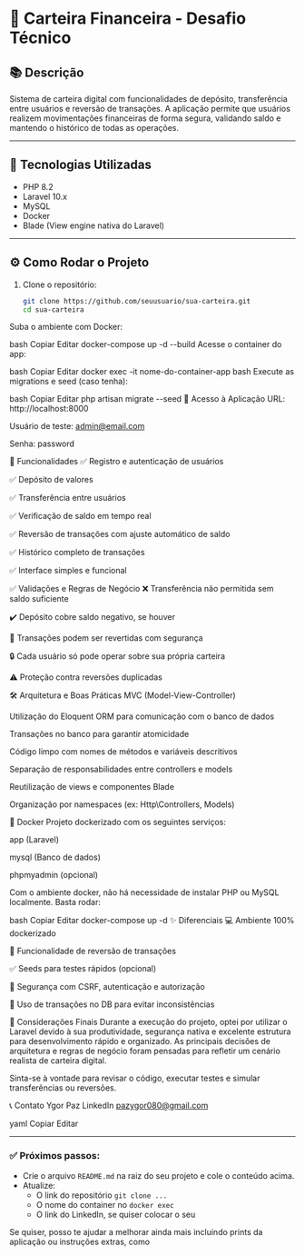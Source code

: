 # 💼 Carteira Financeira - Desafio Técnico

## 📚 Descrição

Sistema de carteira digital com funcionalidades de depósito, transferência entre usuários e reversão de transações. A aplicação permite que usuários realizem movimentações financeiras de forma segura, validando saldo e mantendo o histórico de todas as operações.

---

## 🚀 Tecnologias Utilizadas

- PHP 8.2
- Laravel 10.x
- MySQL
- Docker
- Blade (View engine nativa do Laravel)

---

## ⚙️ Como Rodar o Projeto

1. Clone o repositório:
   ```bash
   git clone https://github.com/seuusuario/sua-carteira.git
   cd sua-carteira
Suba o ambiente com Docker:

bash
Copiar
Editar
docker-compose up -d --build
Acesse o container do app:

bash
Copiar
Editar
docker exec -it nome-do-container-app bash
Execute as migrations e seed (caso tenha):

bash
Copiar
Editar
php artisan migrate --seed
🔐 Acesso à Aplicação
URL: http://localhost:8000

Usuário de teste: admin@email.com

Senha: password

🧪 Funcionalidades
✅ Registro e autenticação de usuários

✅ Depósito de valores

✅ Transferência entre usuários

✅ Verificação de saldo em tempo real

✅ Reversão de transações com ajuste automático de saldo

✅ Histórico completo de transações

✅ Interface simples e funcional

✅ Validações e Regras de Negócio
❌ Transferência não permitida sem saldo suficiente

✔️ Depósito cobre saldo negativo, se houver

🔁 Transações podem ser revertidas com segurança

🔒 Cada usuário só pode operar sobre sua própria carteira

⚠️ Proteção contra reversões duplicadas

🛠️ Arquitetura e Boas Práticas
MVC (Model-View-Controller)

Utilização do Eloquent ORM para comunicação com o banco de dados

Transações no banco para garantir atomicidade

Código limpo com nomes de métodos e variáveis descritivos

Separação de responsabilidades entre controllers e models

Reutilização de views e componentes Blade

Organização por namespaces (ex: Http\Controllers, Models)

🐳 Docker
Projeto dockerizado com os seguintes serviços:

app (Laravel)

mysql (Banco de dados)

phpmyadmin (opcional)

Com o ambiente docker, não há necessidade de instalar PHP ou MySQL localmente. Basta rodar:

bash
Copiar
Editar
docker-compose up -d
✨ Diferenciais
💻 Ambiente 100% dockerizado

🔁 Funcionalidade de reversão de transações

✅ Seeds para testes rápidos (opcional)

🔐 Segurança com CSRF, autenticação e autorização

🔄 Uso de transações no DB para evitar inconsistências

💬 Considerações Finais
Durante a execução do projeto, optei por utilizar o Laravel devido à sua produtividade, segurança nativa e excelente estrutura para desenvolvimento rápido e organizado. As principais decisões de arquitetura e regras de negócio foram pensadas para refletir um cenário realista de carteira digital.

Sinta-se à vontade para revisar o código, executar testes e simular transferências ou reversões.

📞 Contato
Ygor Paz
LinkedIn
pazygor080@gmail.com

yaml
Copiar
Editar

---

### ✅ Próximos passos:
- Crie o arquivo `README.md` na raiz do seu projeto e cole o conteúdo acima.
- Atualize:
  - O link do repositório `git clone ...`
  - O nome do container no `docker exec`
  - O link do LinkedIn, se quiser colocar o seu

Se quiser, posso te ajudar a melhorar ainda mais incluindo prints da aplicação ou instruções extras, como